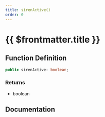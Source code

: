 ```yaml
---
title: sirenActive()
order: 0
---
```


# {{ $frontmatter.title }}

## Function Definition

```ts
public sirenActive: boolean;
```

### Returns

* boolean

## Documentation

<!--@include: ./parts/sirenActive.md-->
